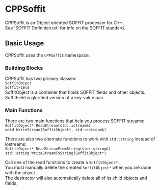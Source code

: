 # CPPSoffit

CPPSoffit is an Object oriented SOFFIT processor for C++.  
See 'SOFFIT Definition.txt' for info on the SOFFIT standard.

## Basic Usage

CPPSoffit uses the `CPPSoffit` namespace.

### Building Blocks

CPPSoffit has two primary classes:  
`SoffitObject`  
`SoffitField`  
SoffitObject is a container that holds SOFFIT fields and other objects.  
SoffitField is glorified version of a key-value pair.

### Main Functions

There are two main functions that help you process SOFFIT streams:  
`SoffitObject* ReadStream(std::istream&)`  
`void WriteStream(SoffitObject*, std::ostream&)`  

There are also two alternate functions to work with `std::string` instead of iostreams:  
`SoffitObject* ReadStreamFromString(std::string&)`  
`std::string WriteStreamToString(SoffitObject*)`  

Call one of the read functions to create a `SoffitObject*`.  
You must manually delete the created `SoffitObject*` when you are done with the object.  
The destructor will also automatically delete all of its child objects and fields.  
